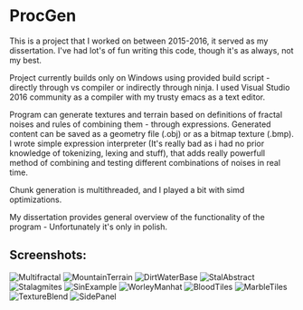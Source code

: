 # ProcGen

This is a project that I worked on between 2015-2016, it served as my dissertation. I've had lot's of fun writing this code, though it's as always, not my best.

Project currently builds only on Windows using provided build script - directly through vs compiler or indirectly through ninja.
I used Visual Studio 2016 community as a compiler with my trusty emacs as a text editor.

Program can generate textures and terrain based on definitions of fractal noises and rules of combining them - through expressions.
Generated content can be saved as a geometry file (.obj) or as a bitmap texture (.bmp).
I wrote simple expression interpreter (It's really bad as i had no prior knowledge of tokenizing, lexing and stuff), that adds really powerfull method of combining and testing different combinations of noises in real time.

Chunk generation is multithreaded, and I played a bit with simd optimizations.

My dissertation provides general overview of the functionality of the program - Unfortunately it's only in polish.

## Screenshots:

![Multifractal](/images/blend_multifractal.png)
![MountainTerrain](/images/mountainTerrain1.png)
![DirtWaterBase](/images/terrainDirtWaterBase2.png)
![StalAbstract](/images/terrainStalAbstract.png)
![Stalagmites](/images/terrainStalagmites.png)
![SinExample](/images/terrainSinExample.png)
![WorleyManhat](/images/terrainWorleyManhattan.png)
![BloodTiles](/images/bloodTilesTexture1.png)
![MarbleTiles](/images/marbleTexture1.bmp)
![TextureBlend](/images/testTextureBlend.bmp)
![SidePanel](/images/panel_boczny.png)

